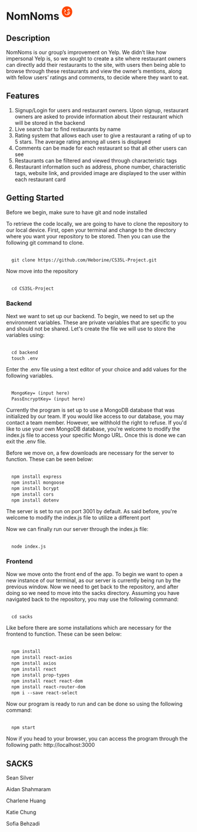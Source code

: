 <h1>NomNoms     <img src="./sacks/public/logo.png" width=30 height=40></h1>
<h2>Description</h2>
<p>NomNoms is our group’s improvement on Yelp. We didn’t like how impersonal Yelp is, so we sought to create a site where restaurant owners can directly add their restaurants to the site, with users then being able to browse through these restaurants and view the owner’s mentions, along with fellow users’ ratings and comments, to decide where they want to eat.</p>

<h2>Features</h2>
<ol>
  <li>Signup/Login for users and restaurant owners. Upon signup, restaurant owners are asked to provide information about their restaurant which will be stored in the backend</li>
  <li>Live search bar to find restaurants by name</li>
  <li>Rating system that allows each user to give a restaurant a rating of up to 5 stars. The average rating among all users is displayed</li>
  <li>Comments can be made for each restaurant so that all other users can see</li>
  <li>Restaurants can be filtered and viewed through characteristic tags</li>
  <li>Restaurant information such as address, phone number, characteristic tags, website link, and provided image are displayed to the user within each restaurant card</li>
</ol>

<h2>Getting Started</h2>
<p>Before we begin, make sure to have git and node installed</p>

<p> To retrieve the code locally, we are going to have to clone the repository to our local device. First, open your terminal and change to the directory where you want your repository to be stored. Then you can use the following git command to clone.</p>
<pre><code>
  git clone https://github.com/Heborine/CS35L-Project.git
</code></pre>

<p>Now move into the repository</p>
<pre><code>
  cd CS35L-Project
</code></pre>

<h3>Backend</h3>
<p> Next we want to set up our backend. To begin, we need to set up the environment variables. These are private variables that are specific to you and should not be shared. Let's create the file we will use to store the variables using: </p>
<pre><code>
  cd backend
  touch .env
</code></pre>
<p> Enter the .env file using a text editor of your choice and add values for the following variables.</p>
<pre><code>
  MongoKey= (input here)
  PassEncryptKey= (input here)
</code></pre>
<p> Currently the program is set up to use a MongoDB database that was initialized by our team. If you would like access to our database, you may contact a team member. However, we withhold the right to refuse. If you'd like to use your own MongoDB database, you're welcome to modify the index.js file to access your specific Mongo URL. Once this is done we can exit the .env file.</p>
<p> Before we move on, a few downloads are necessary for the server to function. These can be seen below:</p>
<pre><code>
  npm install express
  npm install mongoose
  npm install bcrypt
  npm install cors
  npm install dotenv
</code></pre>
<p>The server is set to run on port 3001 by default. As said before, you're welcome to modify the index.js file to utilize a different port</p>
<p>Now we can finally run our server through the index.js file:</p>
<pre><code>
  node index.js
</code></pre>

<h3>Frontend</h3>
<p>Now we move onto the front end of the app. To begin we want to open a new instance of our terminal, as our server is currently being run by the previous window. Now we need to get back to the repository, and after doing so we need to move into the sacks directory. Assuming you have navigated back to the repository, you may use the following command: </p>
<pre><code>
  cd sacks
</code></pre>
<p>Like before there are some installations which are necessary for the frontend to function. These can be seen below:</p>
<pre><code>
  npm install
  npm install react-axios
  npm install axios
  npm install react
  npm install prop-types
  npm install react react-dom
  npm install react-router-dom
  npm i --save react-select
</code></pre>
<p>Now our program is ready to run and can be done so using the following command:</p>
<pre><code>
  npm start
</code></pre>
<p>Now if you head to your browser, you can access the program through the following path: http://localhost:3000</p>

<h2>SACKS</h2>
<p>Sean Silver</p>
<p>Aidan Shahmaram</p>
<p>Charlene Huang</p>
<p>Katie Chung</p>
<p>Sofia Behzadi</p>
